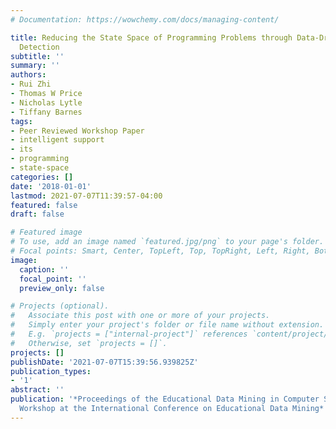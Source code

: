 ```yaml
---
# Documentation: https://wowchemy.com/docs/managing-content/

title: Reducing the State Space of Programming Problems through Data-Driven Feature
  Detection
subtitle: ''
summary: ''
authors:
- Rui Zhi
- Thomas W Price
- Nicholas Lytle
- Tiffany Barnes
tags:
- Peer Reviewed Workshop Paper
- intelligent support
- its
- programming
- state-space
categories: []
date: '2018-01-01'
lastmod: 2021-07-07T11:39:57-04:00
featured: false
draft: false

# Featured image
# To use, add an image named `featured.jpg/png` to your page's folder.
# Focal points: Smart, Center, TopLeft, Top, TopRight, Left, Right, BottomLeft, Bottom, BottomRight.
image:
  caption: ''
  focal_point: ''
  preview_only: false

# Projects (optional).
#   Associate this post with one or more of your projects.
#   Simply enter your project's folder or file name without extension.
#   E.g. `projects = ["internal-project"]` references `content/project/deep-learning/index.md`.
#   Otherwise, set `projects = []`.
projects: []
publishDate: '2021-07-07T15:39:56.939825Z'
publication_types:
- '1'
abstract: ''
publication: '*Proceedings of the Educational Data Mining in Computer Science Education
  Workshop at the International Conference on Educational Data Mining*'
---
```

